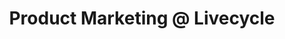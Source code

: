 ---
draft: false
name: "Zevi Reinitz"
title: "Product Marketing @ Livecycle"
quote: "More value than almost any other Slack community."
avatar: {
    src: "https://media.licdn.com/dms/image/D4D03AQHmKH1B7Rhm7w/profile-displayphoto-shrink_800_800/0/1685280813585?e=1692835200&v=beta&t=8ljL9Q8_DMrALDg2Pe3Qmyr6WgUamgZ0u1hjUMkvRqk",
    alt: "Zevi"
}
publishDate: "2022-11-09 15:39"
---